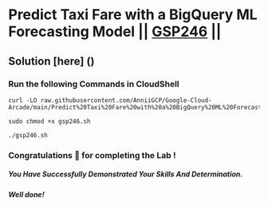 # Predict Taxi Fare with a BigQuery ML Forecasting Model || [GSP246](https://www.cloudskillsboost.google/focuses/1797?parent=catalog) ||

## Solution [here] ()

### Run the following Commands in CloudShell

```
curl -LO raw.githubusercontent.com/AnniiGCP/Google-Cloud-Arcade/main/Predict%20Taxi%20Fare%20with%20a%20BigQuery%20ML%20Forecasting%20Model/gsp246.sh

sudo chmod +x gsp246.sh

./gsp246.sh
```

### Congratulations 🎉 for completing the Lab !

##### *You Have Successfully Demonstrated Your Skills And Determination.*

#### *Well done!*

 

 
